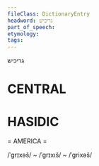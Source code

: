 ```yaml
---
fileClass: DictionaryEntry
headword: גריכיש
part_of_speech: 
etymology: 
tags: 
---
```

גריכיש

CENTRAL
========

HASIDIC
=======
= AMERICA = 

/ˈgrɪxəš/ ~ /ˈgrɪxɩš/ ~ /ˈgrixəš/